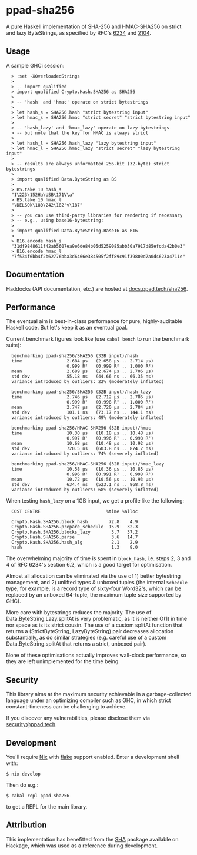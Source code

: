 # ppad-sha256

A pure Haskell implementation of SHA-256 and HMAC-SHA256 on strict and
lazy ByteStrings, as specified by RFC's [6234][r6234] and [2104][r2104].

## Usage

A sample GHCi session:

```
  > :set -XOverloadedStrings
  >
  > -- import qualified
  > import qualified Crypto.Hash.SHA256 as SHA256
  >
  > -- 'hash' and 'hmac' operate on strict bytestrings
  >
  > let hash_s = SHA256.hash "strict bytestring input"
  > let hmac_s = SHA256.hmac "strict secret" "strict bytestring input"
  >
  > -- 'hash_lazy' and 'hmac_lazy' operate on lazy bytestrings
  > -- but note that the key for HMAC is always strict
  >
  > let hash_l = SHA256.hash_lazy "lazy bytestring input"
  > let hmac_l = SHA256.hmac_lazy "strict secret" "lazy bytestring input"
  >
  > -- results are always unformatted 256-bit (32-byte) strict bytestrings
  >
  > import qualified Data.ByteString as BS
  >
  > BS.take 10 hash_s
  "1\223\152Ha\USB\171V\a"
  > BS.take 10 hmac_l
  "\DELSOk\180\242\182'v\187"
  >
  > -- you can use third-party libraries for rendering if necessary
  > -- e.g., using base16-bytestring:
  >
  > import qualified Data.ByteString.Base16 as B16
  >
  > B16.encode hash_s
  "31df9848611f42ab5607ea9e6de84b05d5259085abb30a7917d85efcda42b0e3"
  > B16.encode hmac_l
  "7f534f6bb4f2b62776bba3d6466e384505f2ff89c91f39800d7a0d4623a4711e"
```

## Documentation

Haddocks (API documentation, etc.) are hosted at
[docs.ppad.tech/sha256][hadoc].

## Performance

The eventual aim is best-in-class performance for pure, highly-auditable
Haskell code. But let's keep it as an eventual goal.

Current benchmark figures look like (use `cabal bench` to run the
benchmark suite):

```
  benchmarking ppad-sha256/SHA256 (32B input)/hash
  time                 2.684 μs   (2.658 μs .. 2.714 μs)
                       0.999 R²   (0.999 R² .. 1.000 R²)
  mean                 2.689 μs   (2.674 μs .. 2.706 μs)
  std dev              55.18 ns   (44.66 ns .. 66.35 ns)
  variance introduced by outliers: 22% (moderately inflated)

  benchmarking ppad-sha256/SHA256 (32B input)/hash_lazy
  time                 2.746 μs   (2.712 μs .. 2.786 μs)
                       0.999 R²   (0.998 R² .. 1.000 R²)
  mean                 2.747 μs   (2.720 μs .. 2.784 μs)
  std dev              101.1 ns   (73.17 ns .. 144.1 ns)
  variance introduced by outliers: 49% (moderately inflated)

  benchmarking ppad-sha256/HMAC-SHA256 (32B input)/hmac
  time                 10.30 μs   (10.18 μs .. 10.48 μs)
                       0.997 R²   (0.996 R² .. 0.998 R²)
  mean                 10.68 μs   (10.48 μs .. 10.92 μs)
  std dev              720.5 ns   (603.8 ns .. 874.2 ns)
  variance introduced by outliers: 74% (severely inflated)

  benchmarking ppad-sha256/HMAC-SHA256 (32B input)/hmac_lazy
  time                 10.58 μs   (10.36 μs .. 10.85 μs)
                       0.996 R²   (0.991 R² .. 0.998 R²)
  mean                 10.72 μs   (10.56 μs .. 10.93 μs)
  std dev              634.4 ns   (523.1 ns .. 868.8 ns)
  variance introduced by outliers: 68% (severely inflated)
```

When testing `hash_lazy` on a 1GB input, we get a profile like the
following:

```
  COST CENTRE                         %time %alloc

  Crypto.Hash.SHA256.block_hash        72.8    4.9
  Crypto.Hash.SHA256.prepare_schedule  15.9   32.3
  Crypto.Hash.SHA256.blocks_lazy        3.7   37.2
  Crypto.Hash.SHA256.parse              3.6   14.7
  Crypto.Hash.SHA256.hash_alg           2.1    2.9
  hash                                  1.3    8.0
```

The overwhelming majority of time is spent in `block_hash`, i.e. steps
2, 3 and 4 of RFC 6234's section 6.2, which is a good target for
optimisation.

Almost all allocation can be eliminated via the use of 1) better
bytestring management, and 2) unlifted types & unboxed tuples (the
internal `Schedule` type, for example, is a record type of sixty-four
Word32's, which can be replaced by an unboxed 64-tuple, the maximum
tuple size supported by GHC).

More care with bytestrings reduces the majority. The use of
Data.ByteString.Lazy.splitAt is very problematic, as it is neither
O(1) in time nor space as is its strict cousin. The use of a custom
splitAt function that returns a (StrictByteString, LazyByteString) pair
decreases allocation substantially, as do similar strategies (e.g.
careful use of a custom Data.ByteString.splitAt that returns a strict,
unboxed pair).

None of these optimisations actually improves wall-clock performance, so
they are left unimplemented for the time being.

## Security

This library aims at the maximum security achievable in a
garbage-collected language under an optimizing compiler such as GHC, in
which strict constant-timeness can be challenging to achieve.

If you discover any vulnerabilities, please disclose them via
security@ppad.tech.

## Development

You'll require [Nix][nixos] with [flake][flake] support enabled. Enter a
development shell with:

```
$ nix develop
```

Then do e.g.:

```
$ cabal repl ppad-sha256
```

to get a REPL for the main library.

## Attribution

This implementation has benefitted from the [SHA][hacka] package
available on Hackage, which was used as a reference during development.

[nixos]: https://nixos.org/
[flake]: https://nixos.org/manual/nix/unstable/command-ref/new-cli/nix3-flake.html
[hadoc]: https://docs.ppad.tech/sha256
[hacka]: https://hackage.haskell.org/package/SHA
[r6234]: https://datatracker.ietf.org/doc/html/rfc6234
[r2104]: https://datatracker.ietf.org/doc/html/rfc2104
